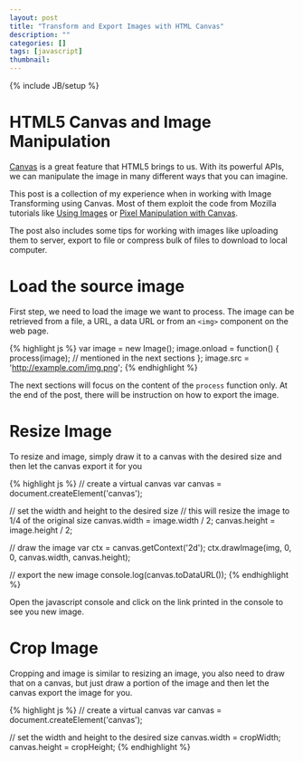 ```yaml
---
layout: post
title: "Transform and Export Images with HTML Canvas"
description: ""
categories: []
tags: [javascript]
thumbnail: 
---
```

{% include JB/setup %}

# HTML5 Canvas and Image Manipulation

[Canvas](https://developer.mozilla.org/en-US/docs/Web/API/Canvas_API) is a great
feature that HTML5 brings to us. With its powerful APIs, we can manipulate
the image in many different ways that you can imagine.

This post is a
collection of my experience when in working with Image Transforming using
Canvas. Most of them exploit the code from Mozilla tutorials like
[Using Images](https://developer.mozilla.org/en-US/docs/Web/API/Canvas_API/Tutorial/Using_images)
or
[Pixel Manipulation with Canvas](https://developer.mozilla.org/en-US/docs/Web/API/Canvas_API/Tutorial/Pixel_manipulation_with_canvas).

The post also includes some tips for working with images like uploading them to
server, export to file or compress bulk of files to download to local computer.

# Load the source image

First step, we need to load the image we want to process. The image can be
retrieved from a file, a URL, a data URL or from an `<img>` component on the web
page.

{% highlight js %}
var image = new Image();
image.onload = function() {
  process(image); // mentioned in the next sections
};
image.src = 'http://example.com/img.png';
{% endhighlight %}

The next sections will focus on the content of the `process` function only. At
the end of the post, there will be instruction on how to export the image.

# Resize Image

To resize and image, simply draw it to a canvas with the desired size and then
let the canvas export it for you

{% highlight js %}
// create a virtual canvas
var canvas = document.createElement('canvas');

// set the width and height to the desired size
// this will resize the image to 1/4 of the original size
canvas.width = image.width / 2;
canvas.height = image.height / 2;

// draw the image
var ctx = canvas.getContext('2d');
ctx.drawImage(img, 0, 0, canvas.width, canvas.height);

// export the new image
console.log(canvas.toDataURL());
{% endhighlight %}

Open the javascript console and click on the link printed in the console to see
you new image.

# Crop Image

Cropping and image is similar to resizing an image, you also need to draw that
on a canvas, but just draw a portion of the image and then let the canvas export
the image for you.

{% highlight js %}
// create a virtual canvas
var canvas = document.createElement('canvas');

// set the width and height to the desired size
canvas.width = cropWidth;
canvas.height = cropHeight;
{% endhighlight %}
